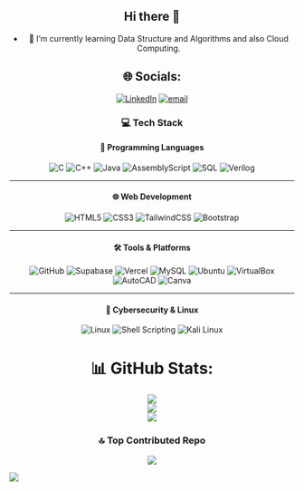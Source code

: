 <div align="center">

## Hi there 👋

- 🌱 I’m currently learning Data Structure and Algorithms and also Cloud Computing.

## 🌐 Socials:  
[![LinkedIn](https://img.shields.io/badge/LinkedIn-%230077B5.svg?logo=linkedin&logoColor=white)](https://linkedin.com/in/aakarsh-jha) 
[![email](https://img.shields.io/badge/Email-D14836?logo=gmail&logoColor=white)](mailto:aakarsh13jha@gmail.com) 

### 💻 Tech Stack

#### 🧠 Programming Languages  
![C](https://img.shields.io/badge/c-%2300599C.svg?style=for-the-badge&logo=c&logoColor=white) 
![C++](https://img.shields.io/badge/c++-%2300599C.svg?style=for-the-badge&logo=c%2B%2B&logoColor=white) 
![Java](https://img.shields.io/badge/java-%23ED8B00.svg?style=for-the-badge&logo=openjdk&logoColor=white) 
![AssemblyScript](https://img.shields.io/badge/assembly%20script-%23000000.svg?style=for-the-badge&logo=assemblyscript&logoColor=white) 
![SQL](https://img.shields.io/badge/sql-%230066CC.svg?style=for-the-badge&logo=sqlite&logoColor=white) 
![Verilog](https://img.shields.io/badge/verilog-%23000000.svg?style=for-the-badge&logoColor=white)

---

#### 🌐 Web Development  
![HTML5](https://img.shields.io/badge/html5-%23E34F26.svg?style=for-the-badge&logo=html5&logoColor=white) 
![CSS3](https://img.shields.io/badge/css3-%231572B6.svg?style=for-the-badge&logo=css3&logoColor=white) 
![TailwindCSS](https://img.shields.io/badge/tailwindcss-%2338B2AC.svg?style=for-the-badge&logo=tailwind-css&logoColor=white) 
![Bootstrap](https://img.shields.io/badge/bootstrap-%238511FA.svg?style=for-the-badge&logo=bootstrap&logoColor=white)

---

#### 🛠️ Tools & Platforms  
![GitHub](https://img.shields.io/badge/github-%23121011.svg?style=for-the-badge&logo=github&logoColor=white) 
![Supabase](https://img.shields.io/badge/Supabase-3ECF8E?style=for-the-badge&logo=supabase&logoColor=white) 
![Vercel](https://img.shields.io/badge/vercel-%23000000.svg?style=for-the-badge&logo=vercel&logoColor=white) 
![MySQL](https://img.shields.io/badge/mysql-4479A1.svg?style=for-the-badge&logo=mysql&logoColor=white) 
![Ubuntu](https://img.shields.io/badge/ubuntu-E95420?style=for-the-badge&logo=ubuntu&logoColor=white) 
![VirtualBox](https://img.shields.io/badge/virtualbox-183A61?style=for-the-badge&logo=virtualbox&logoColor=white) 
![AutoCAD](https://img.shields.io/badge/autocad-%23D32F2F.svg?style=for-the-badge&logo=autodesk&logoColor=white) 
![Canva](https://img.shields.io/badge/Canva-%2300C4CC.svg?style=for-the-badge&logo=Canva&logoColor=white)

---

#### 🔐 Cybersecurity & Linux  
![Linux](https://img.shields.io/badge/linux-%23FCC624.svg?style=for-the-badge&logo=linux&logoColor=black) 
![Shell Scripting](https://img.shields.io/badge/shell%20scripting-%23121011.svg?style=for-the-badge&logo=gnu-bash&logoColor=white) 
![Kali Linux](https://img.shields.io/badge/Kali%20Linux-557C94?style=for-the-badge&logo=kalilinux&logoColor=white)

# 📊 GitHub Stats:
![](https://github-readme-stats.vercel.app/api?username=UselessAaka&theme=dark&hide_border=false&include_all_commits=true&count_private=false)<br/>
![](https://nirzak-streak-stats.vercel.app/?user=UselessAaka&theme=dark&hide_border=false)<br/>
![](https://github-readme-stats.vercel.app/api/top-langs/?username=UselessAaka&theme=dark&hide_border=false&include_all_commits=true&count_private=false&layout=compact)

### 🔝 Top Contributed Repo
![](https://github-contributor-stats.vercel.app/api?username=UselessAaka&limit=5&theme=dark&combine_all_yearly_contributions=true)

</div>

[![](https://visitcount.itsvg.in/api?id=UselessAaka&icon=0&color=0)](https://visitcount.itsvg.in)

<!-- Proudly created with GPRM ( https://gprm.itsvg.in ) -->
